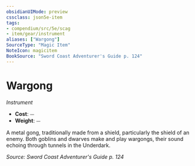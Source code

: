 ```yaml
---
obsidianUIMode: preview
cssclass: json5e-item
tags:
- compendium/src/5e/scag
- item/gear/instrument
aliases: ["Wargong"]
SourceType: "Magic Item"
NoteIcon: magicitem
BookSource: "Sword Coast Adventurer's Guide p. 124"
---
```

# Wargong
*Instrument*  

- **Cost**: ⏤
- **Weight**: ⏤

A metal gong, traditionally made from a shield, particularly the shield of an enemy. Both goblins and dwarves make and play wargongs, their sound echoing through tunnels in the Underdark.

*Source: Sword Coast Adventurer's Guide p. 124*